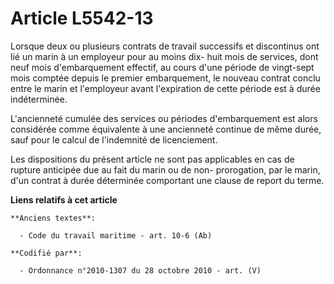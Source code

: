 # Article L5542-13

Lorsque deux ou plusieurs contrats de travail successifs et discontinus ont lié un marin à un employeur pour au moins dix-
huit mois de services, dont neuf mois d'embarquement effectif, au cours d'une période de vingt-sept mois comptée depuis le
premier embarquement, le nouveau contrat conclu entre le marin et l'employeur avant l'expiration de cette période est à durée
indéterminée.

L'ancienneté cumulée des services ou périodes d'embarquement est alors considérée comme équivalente à une ancienneté continue
de même durée, sauf pour le calcul de l'indemnité de licenciement.

Les dispositions du présent article ne sont pas applicables en cas de rupture anticipée due au fait du marin ou de non-
prorogation, par le marin, d'un contrat à durée déterminée comportant une clause de report du terme.

**Liens relatifs à cet article**

	**Anciens textes**:

	  - Code du travail maritime - art. 10-6 (Ab)

	**Codifié par**:

	  - Ordonnance n°2010-1307 du 28 octobre 2010 - art. (V)
